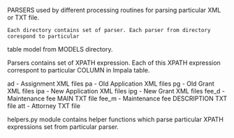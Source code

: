 PARSERS used by different processing routines for parsing particular XML or TXT file.

    Each directory contains set of parser. Each parser from directory corespond to particular
table model from MODELS directory.

   Parsers contains set of XPATH expression. Each of this XPATH expression correspont to
particular COLUMN in Impala table.

ad    - Assignment XML files
pa    - Old Application XML files
pg    - Old Grant XML files
ipa   - New Application XML files
ipg   - New Grant XML files
fee_d - Maintenance fee MAIN TXT file
fee_m - Maintenance fee DESCRIPTION TXT file
att   - Attorney TXT file

   helpers.py module contains helper functions which parse particular XPATH expressions set
from particular parser.
